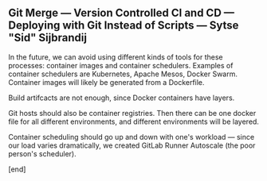 ## Git Merge — Version Controlled CI and CD — Deploying with Git Instead of Scripts — Sytse "Sid" Sijbrandij

In the future, we can avoid using different kinds of tools for these processes: container images and container schedulers. Examples of container schedulers are Kubernetes, Apache Mesos, Docker Swarm. Container images will likely be generated from a Dockerfile.

Build artifcacts are not enough, since Docker containers have layers.

Git hosts should also be container registries. Then there can be one docker file for all different environments, and different environments will be layered.

Container scheduling should go up and down with one's workload — since our load varies dramatically, we created GitLab Runner Autoscale (the poor person's scheduler). 

[end]